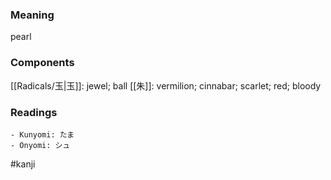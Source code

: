 ### Meaning

pearl

### Components

[[Radicals/玉|玉]]: jewel; ball [[朱]]: vermilion; cinnabar; scarlet; red; bloody

### Readings

```
- Kunyomi: たま
- Onyomi: シュ
```

#kanji